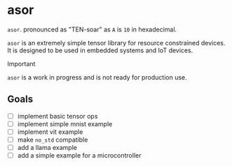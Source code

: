 # asor 

`asor`. pronounced as "TEN-soar" as `A` is `10` in hexadecimal. 

`asor` is an extremely simple tensor library for resource constrained devices. It is designed to be used in embedded systems and IoT devices.

> [!IMPORTANT]
> `asor` is a work in progress and is not ready for production use.

## Goals

- [ ] implement basic tensor ops
- [ ] implement simple mnist example
- [ ] implement vit example
- [ ] make `no_std` compatible
- [ ] add a llama example
- [ ] add a simple example for a microcontroller